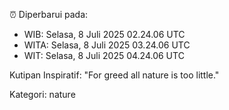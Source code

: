 ⏰ Diperbarui pada:
- WIB: Selasa, 8 Juli 2025 02.24.06 UTC
- WITA: Selasa, 8 Juli 2025 03.24.06 UTC
- WIT: Selasa, 8 Juli 2025 04.24.06 UTC

Kutipan Inspiratif:
"For greed all nature is too little."


Kategori: nature

